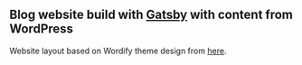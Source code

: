 ## Blog website build with [Gatsby](https://github.com/gatsbyjs/gatsby) with content from WordPress

Website layout based on Wordify theme design from [here](https://colorlib.com/wp/template/wordify).
